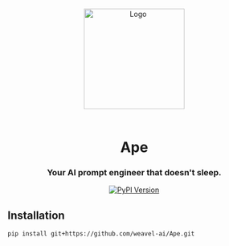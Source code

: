 <div align="center">
    <a href="https://www.weavel.ai/ape">
        <img src="https://www.dropbox.com/scl/fi/h7e7lunf2x8g0teeqlrlt/Ape-Logo.png?rlkey=fc9fzxye4mls00cluv08f4vus&st=pfjsapa3&raw=1" title="Logo" style="width:200px; padding: 20px;" />
    </a>
    <h1>Ape</h1>
    <h3>Your AI prompt engineer that doesn't sleep.</h3>
    <div>
        <a href="https://pypi.org/project/ape" target="_blank">
            <img src="https://img.shields.io/pypi/v/ape.svg" alt="PyPI Version"/>
        </a>
    </div>
</div>

## Installation

```bash
pip install git+https://github.com/weavel-ai/Ape.git
```
